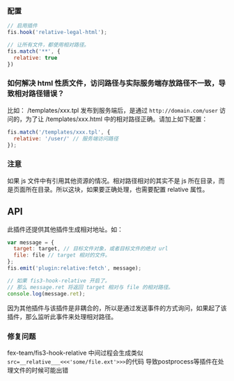 ### 配置

```javascript
// 启用插件
fis.hook('relative-legal-html');

// 让所有文件，都使用相对路径。
fis.match('**', {
  relative: true
})
```

### 如何解决 html 性质文件，访问路径与实际服务端存放路径不一致，导致相对路径错误？

比如： /templates/xxx.tpl 发布到服务端后，是通过 `http://domain.com/user` 访问的，为了让 /templates/xxx.html 中的相对路径正确。请加上如下配置：

```javascript
fis.match('/templates/xxx.tpl', {
  relative: '/user/' // 服务端访问路径
});
```

### 注意

如果 js 文件中有引用其他资源的情况。相对路径相对的其实不是 js 所在目录，而是页面所在目录。所以这块，如果要正确处理，也需要配置 relative 属性。

## API

此插件还提供其他插件生成相对地址。如：

```js
var message = {
  target: target, // 目标文件对象，或者目标文件的绝对 url
  file: file // target 相对的文件。
};
fis.emit('plugin:relative:fetch', message);

// 如果 fis3-hook-relative 开启了。
// 那么 message.ret 将返回 target 相对与 file 的相对路径。
console.log(message.ret);
```

因为其他插件与该插件是非耦合的，所以是通过发送事件的方式询问，如果起了该插件，那么监听此事件来处理相对路径。

### 修复问题
fex-team/fis3-hook-relative 中间过程会生成类似
`src=__relative___<<<'some/file.ext'>>>`的代码 导致postprocess等插件在处理文件的时候可能出错